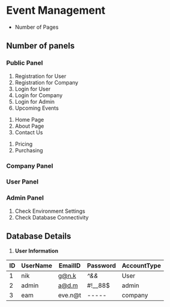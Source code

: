 # Event Management
- Number of Pages

## Number of panels

### Public Panel
<!-- Techniacal Pages -->
1. Registration for User
1. Registration for Company
1. Login for User
1. Login for Company
1. Login for Admin
1. Upcoming Events
<!-- Profile Pages -->
1. Home Page
1. About Page
1. Contact Us
<!-- Extra Functionalities -->
1. Pricing
1. Purchasing 

### Company Panel

### User Panel

### Admin Panel
1. Check Environment Settings
2. Check Database Connectivity


## Database Details
1. **User Information**  

|ID|UserName|EmailID|Password|AccountType|
|---|---|---|---|---|
|1|nik|g@n.k|*^&&*|User|
|2|admin|a@d.m|#!__88$|admin|
|3|eam|eve.n@t|-----|company|


